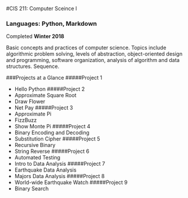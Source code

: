 #CIS 211: Computer Sceince I
### Languages: Python, Markdown
Completed **Winter 2018**

Basic concepts and practices of computer science. Topics include algorithmic problem solving, levels of abstraction, object-oriented design and programming, software organization, analysis of algorithm and data structures. Sequence.

###Projects at a Glance
#####Project 1
- Hello Python
#####Project 2
- Approximate Square Root
- Draw Flower
- Net Pay
#####Project 3
- Approximate Pi
- FizzBuzz
- Show Monte Pi
#####Project 4
- Binary Encoding and Decoding
- Substitution Cipher
#####Project 5
- Recursive Binary
- String Reverse
#####Project 6
- Automated Testing
- Intro to Data Analysis
#####Project 7
- Earthquake Data Analysis
- Majors Data Analysis
#####Project 8
- World-wide Earthquake Watch
#####Project 9
- Binary Search
